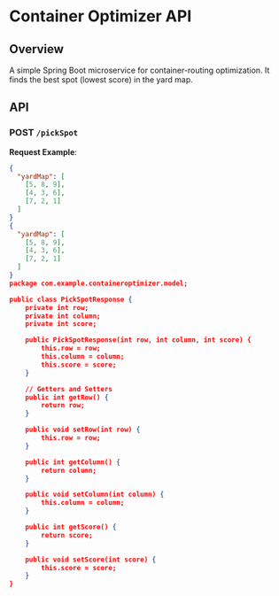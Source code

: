 # Container Optimizer API

## Overview

A simple Spring Boot microservice for container-routing optimization.
It finds the best spot (lowest score) in the yard map.

## API

### POST `/pickSpot`

**Request Example**:
```json
{
  "yardMap": [
    [5, 8, 9],
    [4, 3, 6],
    [7, 2, 1]
  ]
}
{
  "yardMap": [
    [5, 8, 9],
    [4, 3, 6],
    [7, 2, 1]
  ]
}
package com.example.containeroptimizer.model;

public class PickSpotResponse {
    private int row;
    private int column;
    private int score;

    public PickSpotResponse(int row, int column, int score) {
        this.row = row;
        this.column = column;
        this.score = score;
    }

    // Getters and Setters
    public int getRow() {
        return row;
    }

    public void setRow(int row) {
        this.row = row;
    }

    public int getColumn() {
        return column;
    }

    public void setColumn(int column) {
        this.column = column;
    }

    public int getScore() {
        return score;
    }

    public void setScore(int score) {
        this.score = score;
    }
}
